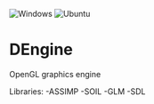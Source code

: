 ![Windows](https://github.com/JacobDomagala/Shady/workflows/Windows%20Full%20Build/badge.svg)
![Ubuntu](https://github.com/JacobDomagala/Shady/workflows/Ubuntu%20Full%20Build/badge.svg)

# DEngine
OpenGL graphics engine

Libraries:
-ASSIMP
-SOIL
-GLM
-SDL
